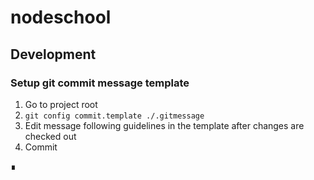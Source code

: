 # nodeschool

## Development

### Setup git commit message template

1. Go to project root
2. `git config commit.template ./.gitmessage`
3. Edit message following guidelines in the template after changes are checked out
4. Commit

∎
